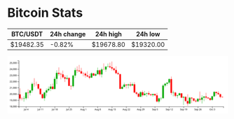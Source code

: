 # Bitcoin Stats

BTC/USDT|24h change|24h high|24h low|
|---|---|---|---|
|$19482.35|-0.82%|$19678.80|$19320.00|

<img src="./chart.svg">

